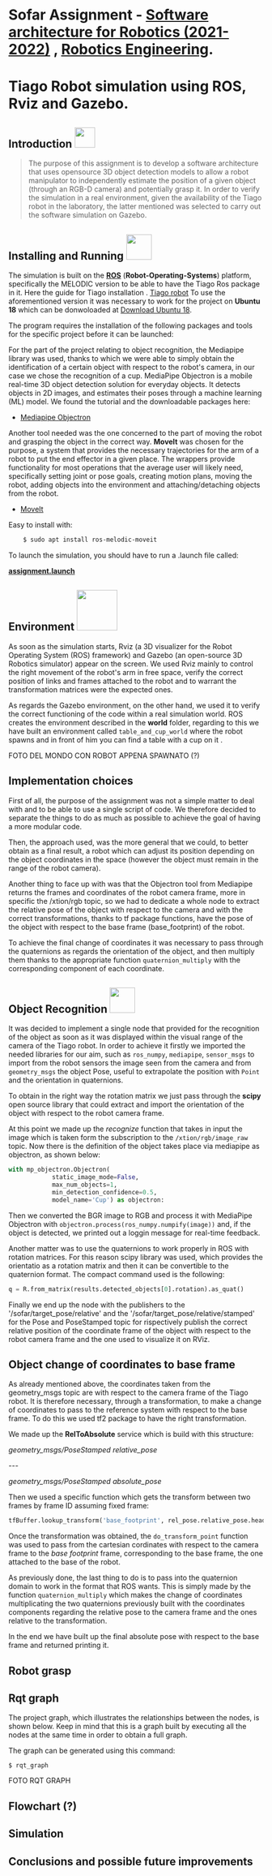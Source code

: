 # Sofar Assignment - [Software architecture for Robotics (2021-2022)](https://corsi.unige.it/off.f/2021/ins/51197) , [Robotics Engineering](https://courses.unige.it/10635).
Tiago Robot simulation using ROS, Rviz and Gazebo.
================================


Introduction <img src= "https://cdn-icons.flaticon.com/png/512/3273/premium/3273644.png?token=exp=1656069884~hmac=832ed0f5cad904d64c10fc23759c2b11" width=40 height=40>
------------

>The purpose of this assignment is to develop a software architecture that uses opensource 3D object detection models to allow a robot manipulator to independently estimate the position of a given object (through an RGB-D camera) and potentially grasp it.
In order to verify the simulation in a real environment, given the availability of the Tiago robot in the laboratory, the latter mentioned was selected to carry out the software simulation on Gazebo.


Installing and Running <img src="https://media3.giphy.com/media/LwBuVHh34nnCPWRSzB/giphy.gif?cid=ecf05e47t4j9mb7l8j1vzdc76i2453rexlnv7iye9d4wfdep&rid=giphy.gif&ct=s" width="50"></h2>
--------

The simulation is built on the [__ROS__](http://wiki.ros.org) (__Robot-Operating-Systems__) platform, specifically the MELODIC version to be able to have the Tiago Ros package in it. Here the guide for Tiago installation . [Tiago robot](http://wiki.ros.org/Robots/TIAGo/Tutorials/Installation/InstallUbuntuAndROS) 
To use the aforementioned version it was necessary to work for the project on __Ubuntu 18__ which can be donwoloaded at [Download Ubuntu 18](https://releases.ubuntu.com/18.04/).

The program requires the installation of the following packages and tools for the specific project before it can be launched:

For the part of the project relating to object recognition, the Mediapipe library was used, thanks to which we were able to simply obtain the identification of a certain object with respect to the robot's camera, in our case we chose the recognition of a cup.
MediaPipe Objectron is a mobile real-time 3D object detection solution for everyday objects. It detects objects in 2D images, and estimates their poses through a machine learning (ML) model.
We found the tutorial and the downloadable packages here:

* [Mediapipe Objectron](https://google.github.io/mediapipe/solutions/objectron)

Another tool needed was the one concerned to the part of moving the robot and grasping the object in the correct way.
__MoveIt__ was chosen for the purpose, a system that provides the necessary trajectories for the arm of a robot to put the end effector in a given place. The wrappers provide functionality for most operations that the average user will likely need, specifically setting joint or pose goals, creating motion plans, moving the robot, adding objects into the environment and attaching/detaching objects from the robot.

* [MoveIt](http://docs.ros.org/en/melodic/api/moveit_tutorials/html/index.html)
 
Easy to install with:

```bash
	$ sudo apt install ros-melodic-moveit
```

To launch the simulation, you should have to run a .launch file called:

[__assignment.launch__](https://github.com/marcomacchia99/SOFAR_Assignment/blob/master/launch/assignment.launch)

Environment <img src="https://www.generationrobots.com/blog/wp-content/uploads/2016/07/gazebo-and-ros-687x319.jpg" width="80"></h2>
--------

As soon as the simulation starts, Rviz (a 3D visualizer for the Robot Operating System (ROS) framework) and Gazebo (an open-source 3D Robotics simulator) appear on the screen. We used Rviz mainly to control the right movement of the robot's arm in free space, verify the correct position of links and frames attached to the robot and to warrant the transformation matrices were the expected ones.

As regards the Gazebo environment, on the other hand, we used it to verify the correct functioning of the code within a real simulation world.
ROS creates the environment described in the __world__ folder, regarding to this we have built an environment called `table_and_cup_world` where the robot spawns and in front of him you can find a table with a cup on it .

FOTO DEL MONDO CON ROBOT APPENA SPAWNATO (?)

Implementation choices
--------------
First of all, the purpose of the assignment was not a simple matter to deal with and to be able to use a single script of code. We therefore decided to separate the things to do as much as possible to achieve the goal of having a more modular code.

Then, the approach used, was the more general that we could, to better obtain as a final result, a robot which can adjust its position depending on the object 
coordinates in the space (however the object must remain in the range of the robot camera).

Another thing to face up with was that the Objectron tool from Mediapipe returns the frames and coordinates of the robot camera frame, more in specific the /xtion/rgb topic, so we had to dedicate a whole node to extract the relative pose of the object with respect to the camera and with the correct transformations, thanks to tf package functions, have the pose of the object with respect to the base frame (base_footprint) of the robot.

To achieve the final change of coordinates it was necessary to pass through the quaternions as regards the orientation of the object, and then multiply them thanks to the appropriate function `quaternion_multiply` with the corresponding component of each coordinate.

Object Recognition <img src="https://media3.giphy.com/media/plpY1udWkENMUe26kK/giphy.gif?cid=ecf05e4738d4g1yng7f307lr7ek62o0tnffd1n7dullxy73c&rid=giphy.gif&ct=s" width="50"></h2>
------

It was decided to implement a single node that provided for the recognition of the object as soon as it was displayed within the visual range of the camera of the Tiago robot. In order to achieve it firstly we imported the needed libraries for our aim, such as `ros_numpy`, `mediapipe`, `sensor_msgs` to import from the robot sensors the image seen from the camera and from `geometry_msgs` the object Pose, useful to extrapolate the position with `Point` and the orientation in quaternions. 

To obtain in the right way the rotation matrix we just pass through the __scipy__ open source library that could extract and import the orientation of the object with respect to the robot camera frame.

At this point we made up the _recognize_ function that takes in input the image which is taken form the subscription to the `/xtion/rgb/image_raw` topic.
Now there is the definition of the object takes place via mediapipe as objectron, as shown below:

```python
with mp_objectron.Objectron(
            static_image_mode=False,
            max_num_objects=1,
            min_detection_confidence=0.5,
            model_name='Cup') as objectron:
```

Then we converted the BGR image to RGB and process it with MediaPipe Objectron with `objectron.process(ros_numpy.numpify(image))` and, if the object is detected, we printed out a loggin message for real-time feedback.

Another matter was to use the quaternions to work properly in ROS with rotation matrices. For this reason scipy library was used, which provides the orientatio as a rotation matrix and then it can be convertible to the quaternion format.
The compact command used is the following:

```python
q = R.from_matrix(results.detected_objects[0].rotation).as_quat()
```

Finally we end up the node with the publishers to the '/sofar/target_pose/relative' and the '/sofar/target_pose/relative/stamped' for the Pose and PoseStamped topic for rispectively publish the correct relative position of the coordinate frame of the object with respect to the robot camera frame and the one used to visualize it on RViz.

Object change of coordinates to base frame
-------

As already mentioned above, the coordinates taken from the geometry_msgs topic are with respect to the camera frame of the Tiago robot. It is therefore necessary, through a transformation, to make a change of coordinates to pass to the reference system with respect to the base frame. To do this we used tf2 package to have the right transformation.

We made up the __RelToAbsolute__ service which is build with this structure:

*geometry_msgs/PoseStamped relative_pose*

*---*

*geometry_msgs/PoseStamped absolute_pose*

Then we used a specific function which gets the transform between two frames by frame ID assuming fixed frame:

```python
tfBuffer.lookup_transform('base_footprint', rel_pose.relative_pose.header.frame_id, rospy.Time())
```
Once the transformation was obtained, the `do_transform_point` function was used to pass from the cartesian cordinates with respect to the camera frame to the *base footprint* frame, corresponding to the base frame, the one attached to the base of the robot. 

As previously done, the last thing to do is to pass into the quaternion domain to work in the format that ROS wants.
This is simply made by the function `quaternion_multiply` which makes the change of coordinates multiplicating the two quaternions previously built with the coordinates components regarding the relative pose to the camera frame and the ones relative to the transformation.

In the end we have built up the final absolute pose with respect to the base frame and returned printing it.

Robot grasp
------


Rqt graph
------
The project graph, which illustrates the relationships between the nodes, is shown below. Keep in mind that this is a graph built by executing all the nodes at the same time in order to obtain a full graph.

The graph can be generated using this command:
 
```console
$ rqt_graph
``` 

FOTO RQT GRAPH


Flowchart (?)
-------


Simulation
-------


Conclusions and possible future improvements
--------------


